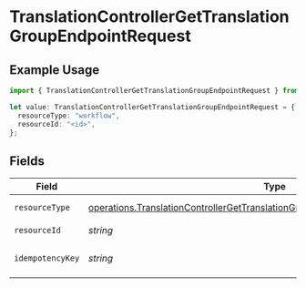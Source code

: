 # TranslationControllerGetTranslationGroupEndpointRequest

## Example Usage

```typescript
import { TranslationControllerGetTranslationGroupEndpointRequest } from "@novu/api/models/operations";

let value: TranslationControllerGetTranslationGroupEndpointRequest = {
  resourceType: "workflow",
  resourceId: "<id>",
};
```

## Fields

| Field                                                                                                                                                                                | Type                                                                                                                                                                                 | Required                                                                                                                                                                             | Description                                                                                                                                                                          |
| ------------------------------------------------------------------------------------------------------------------------------------------------------------------------------------ | ------------------------------------------------------------------------------------------------------------------------------------------------------------------------------------ | ------------------------------------------------------------------------------------------------------------------------------------------------------------------------------------ | ------------------------------------------------------------------------------------------------------------------------------------------------------------------------------------ |
| `resourceType`                                                                                                                                                                       | [operations.TranslationControllerGetTranslationGroupEndpointPathParamResourceType](../../models/operations/translationcontrollergettranslationgroupendpointpathparamresourcetype.md) | :heavy_check_mark:                                                                                                                                                                   | Resource type                                                                                                                                                                        |
| `resourceId`                                                                                                                                                                         | *string*                                                                                                                                                                             | :heavy_check_mark:                                                                                                                                                                   | Resource ID                                                                                                                                                                          |
| `idempotencyKey`                                                                                                                                                                     | *string*                                                                                                                                                                             | :heavy_minus_sign:                                                                                                                                                                   | A header for idempotency purposes                                                                                                                                                    |